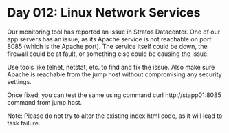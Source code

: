 # Day 012: Linux Network Services
Our monitoring tool has reported an issue in Stratos Datacenter. One of our app servers has an issue, as its Apache service is not reachable on port 8085 (which is the Apache port). The service itself could be down, the firewall could be at fault, or something else could be causing the issue.



Use tools like telnet, netstat, etc. to find and fix the issue. Also make sure Apache is reachable from the jump host without compromising any security settings.

Once fixed, you can test the same using command curl http://stapp01:8085 command from jump host.

Note: Please do not try to alter the existing index.html code, as it will lead to task failure.